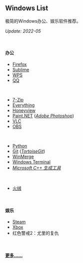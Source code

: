 ## Windows List

极简的Windows办公、娱乐软件推荐。

_Update: 2022-05_

<br>

#### 办公

* [Firefox](https://www.mozilla.org/en-US/firefox/all/#product-desktop-release)
* [Sublime](https://www.sublimetext.com)
* [WPS](https://www.wps.cn)
* [QQ](https://im.qq.com)
<br>

* [7-Zip](https://www.7-zip.org)
* [Everything](https://www.voidtools.com/zh-cn/)
* [Honeyview](https://www.bandisoft.com/honeyview)
* [Paint.NET](https://www.getpaint.net) ([_Adobe Photoshop_](https://www.adobe.com))
* [VLC](https://www.videolan.org)
* [OBS](https://obsproject.com)
<br>

* [Python](https://www.python.org)
* [Git](https://git-scm.com) ([_TortoiseGit_](https://tortoisegit.org))
* [WinMerge](https://winmerge.org)
* [Windows Terminal](https://github.com/microsoft/terminal)
* [_Microsoft C++ 生成工具_](https://visualstudio.microsoft.com/zh-hans/visual-cpp-build-tools/)
<br>

* [火绒](https://www.huorong.cn)
<br>

#### 娱乐

* [Steam](https://store.steampowered.com)
* [Xbox](https://www.xbox.com)
* 红色警戒2：尤里的复仇
<br>

#### [更多……](https://github.com/Awesome-Windows/Awesome)

